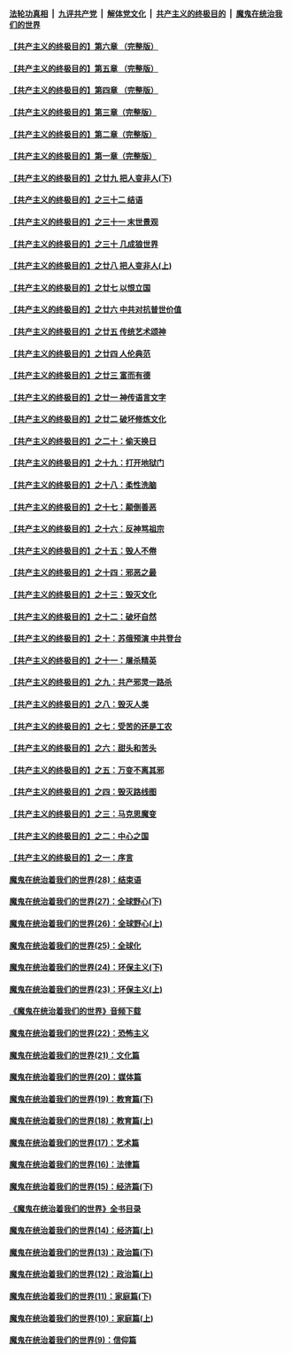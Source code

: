 ####  [法轮功真相](../../../../basic/blob/master/README.md?t=05102132) &nbsp;|&nbsp; [九评共产党](../../../../9ping.md/blob/master/README.md?t=05102132) &nbsp;|&nbsp; [解体党文化](../../../../jtdwh.md/blob/master/README.md?t=05102132)  &nbsp;|&nbsp; [共产主义的终极目的](../../../../gczydzjmd.md/blob/master/README.md?t=05102132) &nbsp;|&nbsp; [魔鬼在统治我们的世界](../../../../mgztzwmdsj.md/blob/master/README.md?t=05102132) 

#### [【共产主义的终极目的】第六章 （完整版）](../pages/nsc422/n11428913.md?t=05102132) 

#### [【共产主义的终极目的】第五章 （完整版）](../pages/nsc422/n11428912.md?t=05102132) 

#### [【共产主义的终极目的】第四章 （完整版）](../pages/nsc422/n11428907.md?t=05102132) 

#### [【共产主义的终极目的】第三章（完整版）](../pages/nsc422/n11428848.md?t=05102132) 

#### [【共产主义的终极目的】第二章（完整版）](../pages/nsc422/n11428831.md?t=05102132) 

#### [【共产主义的终极目的】第一章（完整版）](../pages/nsc422/n11417651.md?t=05102132) 

#### [【共产主义的终极目的】之廿九 把人变非人(下)](../pages/nsc422/n11344140.md?t=05102132) 

#### [【共产主义的终极目的】之三十二 结语](../pages/nsc422/n11360535.md?t=05102132) 

#### [【共产主义的终极目的】之三十一 末世景观](../pages/nsc422/n11351129.md?t=05102132) 

#### [【共产主义的终极目的】之三十 几成狼世界](../pages/nsc422/n11348280.md?t=05102132) 

#### [【共产主义的终极目的】之廿八 把人变非人(上)](../pages/nsc422/n11340492.md?t=05102132) 

#### [【共产主义的终极目的】之廿七 以恨立国](../pages/nsc422/n11336944.md?t=05102132) 

#### [【共产主义的终极目的】之廿六 中共对抗普世价值](../pages/nsc422/n11324785.md?t=05102132) 

#### [【共产主义的终极目的】之廿五 传统艺术颂神](../pages/nsc422/n11296396.md?t=05102132) 

#### [【共产主义的终极目的】之廿四 人伦典范](../pages/nsc422/n11296397.md?t=05102132) 

#### [【共产主义的终极目的】之廿三 富而有德](../pages/nsc422/n11283598.md?t=05102132) 

#### [【共产主义的终极目的】之廿一 神传语言文字](../pages/nsc422/n11263265.md?t=05102132) 

#### [【共产主义的终极目的】之廿二 破坏修炼文化](../pages/nsc422/n11245728.md?t=05102132) 

#### [【共产主义的终极目的】之二十：偷天换日](../pages/nsc422/n11238846.md?t=05102132) 

#### [【共产主义的终极目的】之十九：打开地狱门](../pages/nsc422/n11206376.md?t=05102132) 

#### [【共产主义的终极目的】之十八：柔性洗脑](../pages/nsc422/n11199994.md?t=05102132) 

#### [【共产主义的终极目的】之十七：颠倒善恶](../pages/nsc422/n11179782.md?t=05102132) 

#### [【共产主义的终极目的】之十六：反神骂祖宗](../pages/nsc422/n11166798.md?t=05102132) 

#### [【共产主义的终极目的】之十五：毁人不倦](../pages/nsc422/n11166792.md?t=05102132) 

#### [【共产主义的终极目的】之十四：邪恶之最](../pages/nsc422/n11150249.md?t=05102132) 

#### [【共产主义的终极目的】之十三：毁灭文化](../pages/nsc422/n11135227.md?t=05102132) 

#### [【共产主义的终极目的】之十二：破坏自然](../pages/nsc422/n11135214.md?t=05102132) 

#### [【共产主义的终极目的】之十：苏俄预演 中共登台](../pages/nsc422/n11118424.md?t=05102132) 

#### [【共产主义的终极目的】之十一：屠杀精英](../pages/nsc422/n11118442.md?t=05102132) 

#### [【共产主义的终极目的】之九：共产邪灵一路杀](../pages/nsc422/n11114139.md?t=05102132) 

#### [【共产主义的终极目的】之八：毁灭人类](../pages/nsc422/n11108503.md?t=05102132) 

#### [【共产主义的终极目的】之七：受苦的还是工农](../pages/nsc422/n11101809.md?t=05102132) 

#### [【共产主义的终极目的】之六：甜头和苦头](../pages/nsc422/n11096971.md?t=05102132) 

#### [【共产主义的终极目的】之五：万变不离其邪](../pages/nsc422/n11091285.md?t=05102132) 

#### [【共产主义的终极目的】之四：毁灭路线图](../pages/nsc422/n11086284.md?t=05102132) 

#### [【共产主义的终极目的】之三：马克思魔变](../pages/nsc422/n11061941.md?t=05102132) 

#### [【共产主义的终极目的】之二：中心之国](../pages/nsc422/n11047728.md?t=05102132) 

#### [【共产主义的终极目的】之一：序言](../pages/nsc422/n11086077.md?t=05102132) 

#### [魔鬼在统治着我们的世界(28)：结束语](../pages/nsc422/n10936246.md?t=05102132) 

#### [魔鬼在统治着我们的世界(27)：全球野心(下)](../pages/nsc422/n10928319.md?t=05102132) 

#### [魔鬼在统治着我们的世界(26)：全球野心(上)](../pages/nsc422/n10900318.md?t=05102132) 

#### [魔鬼在统治着我们的世界(25)：全球化](../pages/nsc422/n10788205.md?t=05102132) 

#### [魔鬼在统治着我们的世界(24)：环保主义(下)](../pages/nsc422/n10695307.md?t=05102132) 

#### [魔鬼在统治着我们的世界(23)：环保主义(上)](../pages/nsc422/n10688613.md?t=05102132) 

#### [《魔鬼在统治着我们的世界》音频下载](../pages/nsc422/n10635553.md?t=05102132) 

#### [魔鬼在统治着我们的世界(22)：恐怖主义](../pages/nsc422/n10614727.md?t=05102132) 

#### [魔鬼在统治着我们的世界(21)：文化篇](../pages/nsc422/n10597706.md?t=05102132) 

#### [魔鬼在统治着我们的世界(20)：媒体篇](../pages/nsc422/n10586579.md?t=05102132) 

#### [魔鬼在统治着我们的世界(19)：教育篇(下)](../pages/nsc422/n10564808.md?t=05102132) 

#### [魔鬼在统治着我们的世界(18)：教育篇(上)](../pages/nsc422/n10526970.md?t=05102132) 

#### [魔鬼在统治着我们的世界(17)：艺术篇](../pages/nsc422/n10499093.md?t=05102132) 

#### [魔鬼在统治着我们的世界(16)：法律篇](../pages/nsc422/n10485969.md?t=05102132) 

#### [魔鬼在统治着我们的世界(15)：经济篇(下)](../pages/nsc422/n10469975.md?t=05102132) 

#### [《魔鬼在统治着我们的世界》全书目录](../pages/nsc422/n10464261.md?t=05102132) 

#### [魔鬼在统治着我们的世界(14)：经济篇(上)](../pages/nsc422/n10457370.md?t=05102132) 

#### [魔鬼在统治着我们的世界(13)：政治篇(下)](../pages/nsc422/n10448270.md?t=05102132) 

#### [魔鬼在统治着我们的世界(12)：政治篇(上)](../pages/nsc422/n10444576.md?t=05102132) 

#### [魔鬼在统治着我们的世界(11)：家庭篇(下)](../pages/nsc422/n10440961.md?t=05102132) 

#### [魔鬼在统治着我们的世界(10)：家庭篇(上)](../pages/nsc422/n10435448.md?t=05102132) 

#### [魔鬼在统治着我们的世界(9)：信仰篇](../pages/nsc422/n10432159.md?t=05102132) 

